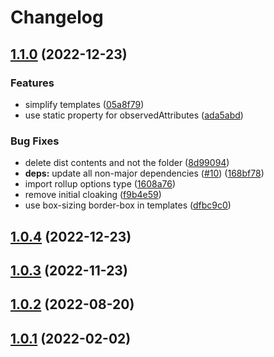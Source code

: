 # Changelog

## [1.1.0](https://github.com/n6ai/minze/compare/create-minze@1.0.4...create-minze-v1.1.0) (2022-12-23)


### Features

* simplify templates ([05a8f79](https://github.com/n6ai/minze/commit/05a8f799421f3b137399ff3050ba9d67678c9035))
* use static property for observedAttributes ([ada5abd](https://github.com/n6ai/minze/commit/ada5abdeb5aa09515fa1a6d09127d1dfb9f382f4))


### Bug Fixes

* delete dist contents and not the folder ([8d99094](https://github.com/n6ai/minze/commit/8d99094ef7ecdccd78be34daea21f296a20ed3d3))
* **deps:** update all non-major dependencies ([#10](https://github.com/n6ai/minze/issues/10)) ([168bf78](https://github.com/n6ai/minze/commit/168bf784e38199ce7419cd954fda20f01c88caac))
* import rollup options type ([1608a76](https://github.com/n6ai/minze/commit/1608a76922852769b7e025f5453281d805117d42))
* remove initial cloaking ([f9b4e59](https://github.com/n6ai/minze/commit/f9b4e5988a6e2b5a96e9f6a4bde859683bc0f05f))
* use box-sizing border-box in templates ([dfbc9c0](https://github.com/n6ai/minze/commit/dfbc9c0096b71ffbbab6633eddfe98079589366f))

## [1.0.4](https://github.com/n6ai/minze/compare/create-minze@1.0.3...create-minze@1.0.4) (2022-12-23)

## [1.0.3](https://github.com/n6ai/minze/compare/create-minze@1.0.2...create-minze@1.0.3) (2022-11-23)

## [1.0.2](https://github.com/n6ai/minze/compare/create-minze@1.0.1...create-minze@1.0.2) (2022-08-20)

## [1.0.1](https://github.com/n6ai/minze/compare/create-minze@1.0.0...create-minze@1.0.1) (2022-02-02)
